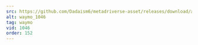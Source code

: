 ```yaml
---
src: https://github.com/Dadaism6/metadriverse-asset/releases/download/assetsv1.0.3/waymo_1046.mp4
alt: waymo_1046
tag: waymo
vid: 1046
order: 152
---
```

